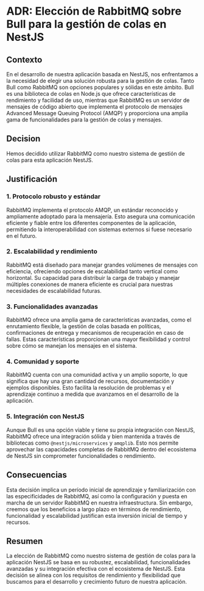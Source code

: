 # ADR: Elección de RabbitMQ sobre Bull para la gestión de colas en NestJS

## Contexto

En el desarrollo de nuestra aplicación basada en NestJS, nos enfrentamos a la necesidad de elegir una solución robusta para la gestión de colas. Tanto Bull como RabbitMQ son opciones populares y sólidas en este ámbito. Bull es una biblioteca de colas en Node.js que ofrece características de rendimiento y facilidad de uso, mientras que RabbitMQ es un servidor de mensajes de código abierto que implementa el protocolo de mensajes Advanced Message Queuing Protocol (AMQP) y proporciona una amplia gama de funcionalidades para la gestión de colas y mensajes.

## Decision

Hemos decidido utilizar RabbitMQ como nuestro sistema de gestión de colas para esta aplicación NestJS.

## Justificación

### 1. Protocolo robusto y estándar
RabbitMQ implementa el protocolo AMQP, un estándar reconocido y ampliamente adoptado para la mensajería. Esto asegura una comunicación eficiente y fiable entre los diferentes componentes de la aplicación, permitiendo la interoperabilidad con sistemas externos si fuese necesario en el futuro.

### 2. Escalabilidad y rendimiento
RabbitMQ está diseñado para manejar grandes volúmenes de mensajes con eficiencia, ofreciendo opciones de escalabilidad tanto vertical como horizontal. Su capacidad para distribuir la carga de trabajo y manejar múltiples conexiones de manera eficiente es crucial para nuestras necesidades de escalabilidad futuras.

### 3. Funcionalidades avanzadas
RabbitMQ ofrece una amplia gama de características avanzadas, como el enrutamiento flexible, la gestión de colas basada en políticas, confirmaciones de entrega y mecanismos de recuperación en caso de fallas. Estas características proporcionan una mayor flexibilidad y control sobre cómo se manejan los mensajes en el sistema.

### 4. Comunidad y soporte
RabbitMQ cuenta con una comunidad activa y un amplio soporte, lo que significa que hay una gran cantidad de recursos, documentación y ejemplos disponibles. Esto facilita la resolución de problemas y el aprendizaje continuo a medida que avanzamos en el desarrollo de la aplicación.

### 5. Integración con NestJS
Aunque Bull es una opción viable y tiene su propia integración con NestJS, RabbitMQ ofrece una integración sólida y bien mantenida a través de bibliotecas como `@nestjs/microservices` y `amqplib`. Esto nos permite aprovechar las capacidades completas de RabbitMQ dentro del ecosistema de NestJS sin comprometer funcionalidades o rendimiento.

## Consecuencias

Esta decisión implica un período inicial de aprendizaje y familiarización con las especificidades de RabbitMQ, así como la configuración y puesta en marcha de un servidor RabbitMQ en nuestra infraestructura. Sin embargo, creemos que los beneficios a largo plazo en términos de rendimiento, funcionalidad y escalabilidad justifican esta inversión inicial de tiempo y recursos.

## Resumen

La elección de RabbitMQ como nuestro sistema de gestión de colas para la aplicación NestJS se basa en su robustez, escalabilidad, funcionalidades avanzadas y su integración efectiva con el ecosistema de NestJS. Esta decisión se alinea con los requisitos de rendimiento y flexibilidad que buscamos para el desarrollo y crecimiento futuro de nuestra aplicación.